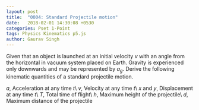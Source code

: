 ```yaml
---
layout: post
title:  "0004: Standard Projectile motion"
date:   2018-02-01 14:30:08 +0530
categories: Pset 1-Point
tags: Physics Kinematics p5.js
author: Gaurav Singh
---
```

Given that an object is launched at an initial velocity $v$ with an angle from the horizontal in vacuum system placed on Earth. Gravity is experienced only downwards and may be represented by $a_g$. Derive the following kinematic quantities of a standard projectile motion.

$a$, Acceleration at any time $t$\\
$v$, Velocity at any time $t$\\
$x$ and $y$, Displacement at any time $t$\\
$T$, Total time of flight\\
$h$, Maximum height of the projectile\\
$d$, Maximum distance of the projectile
